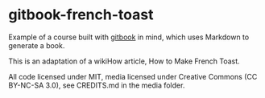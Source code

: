 gitbook-french-toast
====================

Example of a course built with [gitbook](http://gitbook.io) in mind, which uses Markdown to generate a book.

This is an adaptation of a wikiHow article, How to Make French Toast.

All code licensed under MIT, media licensed under Creative Commons (CC BY-NC-SA 3.0), see CREDITS.md in the media folder.
